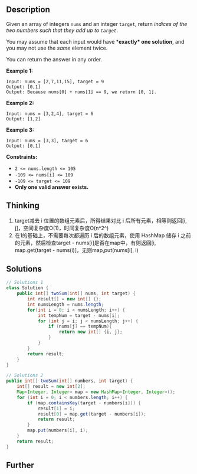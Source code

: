 ## Description

Given an array of integers `nums` and an integer `target`, return *indices of the two numbers such that they add up to `target`*.

You may assume that each input would have ***exactly\* one solution**, and you may not use the *same* element twice.

You can return the answer in any order.

 

**Example 1:**

```
Input: nums = [2,7,11,15], target = 9
Output: [0,1]
Output: Because nums[0] + nums[1] == 9, we return [0, 1].
```

**Example 2:**

```
Input: nums = [3,2,4], target = 6
Output: [1,2]
```

**Example 3:**

```
Input: nums = [3,3], target = 6
Output: [0,1]
```

 

**Constraints:**

- `2 <= nums.length <= 105`
- `-109 <= nums[i] <= 109`
- `-109 <= target <= 109`
- **Only one valid answer exists.**

## Thinking

1. target减去 i 位置的数组元素后，所得结果对比 i 后所有元素，相等则返回[i, j]，空间复杂度O(1)，时间复杂度O(n^2^)
2. 在1的基础上，不需要每次都遍历 i 后的数组元素，使用 HashMap 储存 i 之前的元素，然后检查target - nums[i]是否在map中，有则返回[i, map.get(target - nums(i)]，无则map,put(nums[i], i)

## Solutions

~~~java
// Solutions 1
class Solution {
    public int[] twoSum(int[] nums, int target) {
        int result[] = new int[] {};
        int numsLength = nums.length;
        for(int i = 0; i < numsLength; i++) {
            int tempNum = target - nums[i];
            for (int j = i; j < numsLength; j++) {
                if (nums[j] == tempNum){
                    return new int[] {i, j};
                }
            }
        }
        return result;
    }
}

// Solutions 2
public int[] twoSum(int[] numbers, int target) {
    int[] result = new int[2];
    Map<Integer, Integer> map = new HashMap<Integer, Integer>();
    for (int i = 0; i < numbers.length; i++) {
        if (map.containsKey(target - numbers[i])) {
            result[1] = i;
            result[0] = map.get(target - numbers[i]);
            return result;
        }
        map.put(numbers[i], i);
    }
    return result;
}
~~~



## Further

